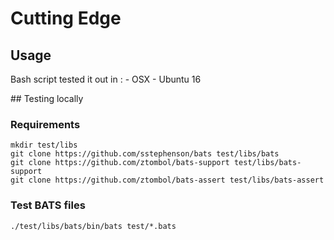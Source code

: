 # Cutting Edge

## Usage

Bash script tested it out in :
    - OSX
    - Ubuntu 16


## Testing locally

### Requirements

    mkdir test/libs
    git clone https://github.com/sstephenson/bats test/libs/bats
    git clone https://github.com/ztombol/bats-support test/libs/bats-support
    git clone https://github.com/ztombol/bats-assert test/libs/bats-assert

### Test BATS files

    ./test/libs/bats/bin/bats test/*.bats

